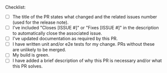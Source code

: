 <!--
  Creating a pull request template for your repository
  https://docs.github.com/en/communities/using-templates-to-encourage-useful-issues-and-pull-requests/creating-a-pull-request-template-for-your-repository 
-->
Checklist:
* [ ] The title of the PR states what changed and the related issues number (used for the release note).
* [ ] I've included "Closes [ISSUE #]" or "Fixes [ISSUE #]" in the description to automatically close the associated issue.
* [ ] I've updated documentation as required by this PR.
* [ ] I have written unit and/or e2e tests for my change. PRs without these are unlikely to be merged.
* [ ] My build is green.
* [ ] I have added a brief description of why this PR is necessary and/or what this PR solves.
